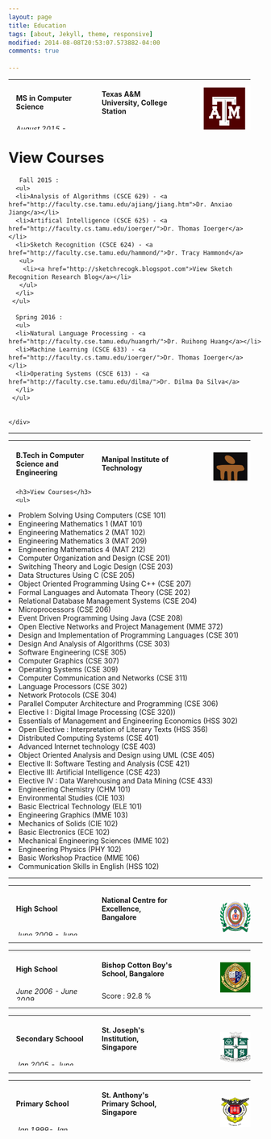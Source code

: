 ```yaml
---
layout: page
title: Education
tags: [about, Jekyll, theme, responsive]
modified: 2014-08-08T20:53:07.573882-04:00
comments: true

---
```

<style type="text/css">
td
{
    padding:0 15px 0 15px;
	width:140px
}

td.pic
{

padding: 0 0 0 0 
}
</style>
<div>
<div>
<table height = "100">
<tr height="40">
<td>
<h4>MS in Computer Science</h4></td>
<td><h4>Texas A&M University, College Station</h4></td>
<td class="pic" rowspan="2"><img src="/images/tamulogo.png" height="100" width="100" align="right"></td>
</tr>

<tr height="20">
<td><i>August 2015 - Present</i></td>
<td>GPA : 4.0/4.0</td>
</tr>

<tr>
<td><a href="/assets/TAMU_Transcript.pdf" target="_blank">View Transcripts</a></td></tr>
</table>
</div>

  <div data-role="main" class="ui-content">
    <div data-role="collapsible" data-collapsed="true">
      <h1>View Courses</h1>
      
       Fall 2015 :
      <ul>
      <li>Analysis of Algorithms (CSCE 629) - <a href="http://faculty.cse.tamu.edu/ajiang/jiang.htm">Dr. Anxiao Jiang</a></li>
      <li>Artifical Intelligence (CSCE 625) - <a href="http://faculty.cs.tamu.edu/ioerger/">Dr. Thomas Ioerger</a> </li>
      <li>Sketch Recognition (CSCE 624) - <a href="http://faculty.cse.tamu.edu/hammond/">Dr. Tracy Hammond</a> 
       <ul>
		<li><a href="http://sketchrecogk.blogspot.com">View Sketch Recognition Research Blog</a></li>
       </ul>
      </li>
     </ul>

      Spring 2016 :
      <ul>
      <li>Natural Language Processing - <a href="http://faculty.cse.tamu.edu/huangrh/">Dr. Ruihong Huang</a></li>
      <li>Machine Learning (CSCE 633) - <a href="http://faculty.cs.tamu.edu/ioerger/">Dr. Thomas Ioerger</a> </li>
      <li>Operating Systems (CSCE 613) - <a href="http://faculty.cse.tamu.edu/dilma/">Dr. Dilma Da Silva</a> 
      </li>
     </ul>


    </div>
  </div>
</div>

<hr>

<div>
<div>
<table height = "80">
<tr height="40">
<td>
<h4>B.Tech in Computer Science and Engineering</h4></td>
<td><h4>Manipal Institute of Technology</h4></td>
<td class="pic" rowspan="2"><img src="/images/manipal.png" height="80" width="80" align='right'></td>
</tr>

<tr height="20">
<td><i>August 2011 - July 2015</i></td>
<td>GPA : 9.22/10</td>
</tr>

<tr>
<td><a href="/assets/transcripts.pdf" target="_blank">View Transcripts</a></td></tr>
</table>
</div>

  <div data-role="main" class="ui-content">
    <div data-role="collapsible" data-collapsed="true">

      <h3>View Courses</h3>
      <ul>
 <li>Problem Solving Using Computers (CSE 101)</li>
<li>Engineering Mathematics 1 (MAT 101)</li>
<li>Engineering Mathematics 2 (MAT 102)</li>
<li>Engineering Mathematics 3 (MAT 209)</li>
<li>Engineering Mathematics 4 (MAT 212)</li>
<li>Computer Organization and Design (CSE 201)</li>
<li>Switching Theory and Logic Design (CSE 203)</li>
<li>Data Structures Using C (CSE 205)</li>
<li>Object Oriented Programming Using C++ (CSE 207)</li>
<li>Formal Languages and Automata Theory (CSE 202)</li>
<li>Relational Database Management Systems (CSE 204)</li>
<li>Microprocessors (CSE 206)</li>
<li>Event Driven Programming Using Java (CSE 208)</li>
<li>Open Elective Networks and Project Management (MME 372)</li>
<li>Design and Implementation of Programming Languages (CSE 301)</li>
<li>Design And Analysis of Algorithms (CSE 303)</li>
<li>Software Engineering (CSE 305)</li>
<li>Computer Graphics (CSE 307)</li>
<li>Operating Systems (CSE 309)</li>
<li>Computer Communication and Networks (CSE 311)</li>
<li>Language Processors (CSE 302)</li>
<li>Network Protocols (CSE 304)</li>
<li>Parallel Computer Architecture and Programming (CSE 306) </li>
<li>Elective I : Digital Image Processing (CSE 320))</li>
<li>Essentials of Management and Engineering Economics (HSS 302)</li>
<li>Open Elective : Interpretation of Literary Texts (HSS 356)</li>
<li>Distributed Computing Systems (CSE 401)</li>
<li>Advanced Internet technology (CSE 403)</li>
<li>Object Oriented Analysis and Design using UML (CSE 405)</li>
<li>Elective II: Software Testing and Analysis (CSE 421)</li>
<li>Elective III: Artificial Intelligence (CSE 423)</li>
<li>Elective IV : Data Warehousing and Data Mining (CSE 433)</li>
<li>Engineering Chemistry (CHM 101)</li>
<li>Environmental Studies (CIE 103)</li>
<li>Basic Electrical Technology (ELE 101)</li>
<li>Engineering Graphics (MME 103)</li>
<li>Mechanics of Solids (CIE 102)</li>
<li>Basic Electronics (ECE 102)</li>
<li>Mechanical Engineering Sciences (MME 102)</li>
<li>Engineering Physics (PHY 102)</li>
<li>Basic Workshop Practice (MME 106)</li>
<li>Communication Skills in English (HSS 102)</li>
</ul>
    </div>
  </div>
</div>


<hr>

<div>
<table height = "100">
<tr height="40">
<td>
<h4>High School</h4></td>
<td><h4>National Centre for Excellence, Bangalore</h4></td>
<td class="pic" rowspan="2"><img src="/images/ncfe.png" height="60" width="60" align="right"></td>
</tr>

<tr height="20">
<td><i>June 2009 - June 2011</i></td>
<td>Score : 93.4 %</td>
</tr>
</table>
</div>


<hr>

<div>
<table height = "100">
<tr height="40">
<td>
<h4>High School</h4></td>
<td><h4>Bishop Cotton Boy's School, Bangalore</h4></td>
<td class="pic" rowspan="2"><img src="/images/cottons.png" height="60" width="60" align="right"></td>
</tr>

<tr height="20">
<td><i>June 2006 - June 2009</i></td>
<td>Score : 92.8 %</td>
</tr>
</table>
</div>


<hr>

<div>
<table height = "100">
<tr height="40">
<td>
<h4>Secondary Schoool</h4></td>
<td><h4>St. Joseph's Institution, Singapore</h4></td>
<td class="pic" rowspan="2"><img src="/images/sji.jpg" height="60" width="60" align="right"></td>
</tr>

<tr height="20">
<td><i>Jan 2005 - June 2006</i></td>
</tr>
</table>
</div>


<hr>

<div>
<table height = "100">
<tr height="40">
<td>
<h4>Primary School</h4></td>
<td><h4>St. Anthony's Primary School, Singapore</h4></td>
<td class="pic" rowspan="2"><img src="/images/saps.png" height="60" width="60" align="right"></td>
</tr>
<tr height="20">
<td><i>Jan 1999- Jan 2005</i></td>
</tr>
</table>
</div>






